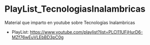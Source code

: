 # PlayList_TecnologiasInalambricas

Material que imparto en youtube sobre Tecnologías Inalambricas

* PlayList: https://www.youtube.com/playlist?list=PLCl11UFjHurD6-MZf76wEuVLEbBD3pC0g
